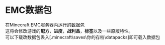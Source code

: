 # EMC数据包    
在Minecraft EMC服务器内运行的[数据包](https://github.com/A1Panda/EMC/releases)  
这将会修改游戏的**配方**，**进度**，**战利品**，**标签**以及一些原版特性。  
可以下载改数据包丢入[.minecraft\saves\你的存档\datapacks]即可载入数据包

